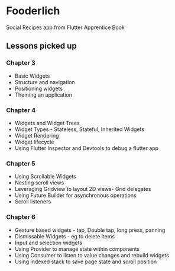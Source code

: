 # Fooderlich

Social Recipes app from Flutter Apprentice Book

## Lessons picked up
### Chapter 3
- Basic Widgets
- Structure and navigation
- Positioning widgets
- Theming an application

### Chapter 4
- Widgets and Widget Trees
- Widget Types - Stateless, Stateful, Inherited Widgets
- Widget Rendering
- Widget lifecycle
- Using Flutter Inspector and Devtools to debug a flutter app

### Chapter 5
- Using Scrollable Widgets
- Nesting scroll views
- Leveraging Gridview to layout 2D views- Grid delegates
- Using Future Builder for asynchronous operations
- Scroll listeners

### Chapter 6
- Gesture based widgets - tap, Double tap, long press, panning
- Dismissable Widgets - eg to delete items
- Input and selection widgets
- Using Provider to manage state within components
- Using Consumer to listen to value changes and rebuild widgets
- Using indexed stack to save page state and scroll position

